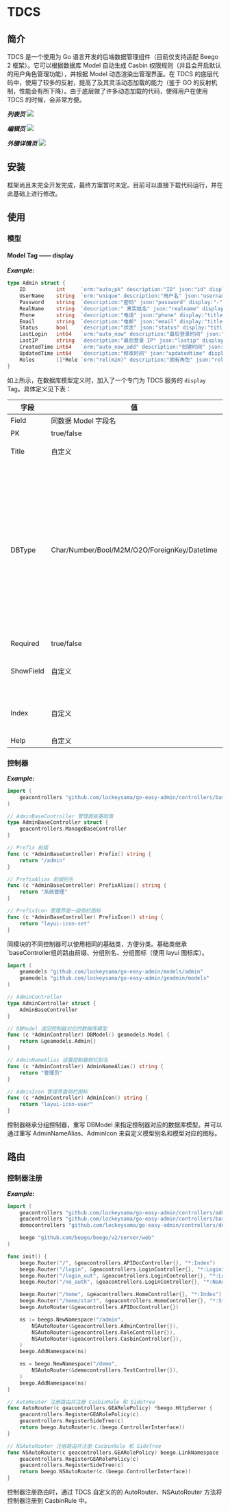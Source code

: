 # TDCS

## 简介

TDCS 是一个使用为 Go 语言开发的后端数据管理组件（目前仅支持适配 Beego 2 框架）。它可以根据数据库 Model 自动生成 Casbin 权限规则（并且会开启默认的用户角色管理功能），并根据 Model 动态渲染出管理界面。在 TDCS 的底层代码中，使用了较多的反射，提高了及其灵活动态加载的能力（鉴于 GO 的反射机制，性能会有所下降）。由于底层做了许多动态加载的代码，使得用户在使用 TDCS 的时候，会非常方便。

***列表页***
![](static/img/list.png)

***编辑页***
![](static/img/edit.png)

***外键详情页***
![](static/img/detail.png)

## 安装

框架尚且未完全开发完成，最终方案暂时未定。目前可以直接下载代码运行，并在此基础上进行修改。

## 使用

### 模型

#### Model Tag —— display

***Example:***

```go
type Admin struct {
	ID          int     `orm:"auto;pk" description:"ID" json:"id" display:"title=ID;dbtype=Number;pk=true"`
	UserName    string  `orm:"unique" description:"用户名" json:"username" display:"title=用户名;dbtype=Char"`
	Password    string  `description:"密码" json:"password" display:"-"`
	RealName    string  `description:" 真实姓名" json:"realname" display:"title=真实姓名;dbtype=Char"`
	Phone       string  `description:"电话" json:"phone" display:"title=电话;dbtype=Char"`
	Email       string  `description:"电邮" json:"email" display:"title=电邮;dbtype=Char"`
	Status      bool    `description:"状态" json:"status" display:"title=状态;dbtype=Bool"`
	LastLogin   int64   `orm:"auto_now" description:"最后登录时间" json:"lastlogin" display:"title=最后登录时间;dbtype=Datetime"`
	LastIP      string  `description:"最后登录 IP" json:"lastip" display:"title=最后登录 IP;dbtype=Char"`
	CreatedTime int64   `orm:"auto_now_add" description:"创建时间" json:"createdtime" display:"title=创建时间;dbtype=Datetime"`
	UpdatedTime int64   `description:"修改时间" json:"updatedtime" display:"title=修改时间;dbtype=Datetime"`
	Roles       []*Role `orm:"rel(m2m)" description:"拥有角色" json:"roles" display:"title=拥有角色;dbtype=M2M;showfield=Name;index=ID"`
}
```

如上所示，在数据库模型定义时，加入了一个专门为 TDCS 服务的 `display` Tag。具体定义见下表：

字段 | 值 | 描述 | 备注
---|---|---|---
Field | 同数据 Model 字段名
PK | true/false | 是否 Model 主键 | 默认 false
Title | 自定义 | 管理后台显示的字段列名
DBType | Char/Number/Bool/M2M/O2O/ForeignKey/Datetime | 数据库字段类型 | 不同类型有其特别的显示方式，默认为：intXXX 对应 Number（可设置为 Datetime）；string 对应 Char；bool 对应 Bool；切片对应 M2M；struct 对应 ForeignKey（可设置为 O2O）
Required | true/false | 表单是否必须输入内容
ShowField | 自定义 | 字段为 M2M/O2O/ForeignKey 的情况下，在管理后台展示的字段
Index | 自定义 | 字段为 M2M/O2O/ForeignKey 的情况下，在管理后台用于索引的字段
Help | 自定义 | 字段帮助信息

### 控制器

***Example:***

```go
import (
	geacontrollers "github.com/lockeysama/go-easy-admin/controllers/base"
)

// AdminBaseController 管理面板基础类
type AdminBaseController struct {
	geacontrollers.ManageBaseController
}

// Prefix 前缀
func (c *AdminBaseController) Prefix() string {
	return "/admin"
}

// PrefixAlias 前缀别名
func (c *AdminBaseController) PrefixAlias() string {
	return "系统管理"
}

// PrefixIcon 管理界面一级侧栏图标
func (c *AdminBaseController) PrefixIcon() string {
	return "layui-icon-set"
}
```

同模块的不同控制器可以使用相同的基础类，方便分类。基础类继承 `baseController组的路由前缀、分组别名、分组图标（使用 layui 图标库）。

```go
import (
	geamodels "github.com/lockeysama/go-easy-admin/models/admin"
	geamodels "github.com/lockeysama/go-easy-admin/geadmin/models"
)

// AdminController
type AdminController struct {
	AdminBaseController
}

// DBModel 返回控制器对应的数据库模型
func (c *AdminController) DBModel() geamodels.Model {
	return &geamodels.Admin{}
}

// AdminNameAlias 设置控制器侧栏别名
func (c *AdminController) AdminNameAlias() string {
	return "管理员"
}

// AdminIcon 管理界面侧栏图标
func (c *AdminController) AdminIcon() string {
	return "layui-icon-user"
}
```

控制器继承分组控制器，重写 DBModel 来指定控制器对应的数据库模型。并可以通过重写 AdminNameAlias、AdminIcon 来自定义模型别名和模型对应的图标。

## 路由

### 控制器注册

***Example:***

```go
import (
	geacontrollers "github.com/lockeysama/go-easy-admin/controllers/admin"
	geacontrollers "github.com/lockeysama/go-easy-admin/controllers/base"
	democontrollers "github.com/lockeysama/go-easy-admin/controllers/demo"

	beego "github.com/beego/beego/v2/server/web"
)

func init() {
	beego.Router("/", &geacontrollers.APIDocController{}, "*:Index")
	beego.Router("/login", &geacontrollers.LoginController{}, "*:LoginIn")
	beego.Router("/login_out", &geacontrollers.LoginController{}, "*:LoginOut")
	beego.Router("/no_auth", &geacontrollers.LoginController{}, "*:NoAuth")

	beego.Router("/home", &geacontrollers.HomeController{}, "*:Index")
	beego.Router("/home/start", &geacontrollers.HomeController{}, "*:Start")
	beego.AutoRouter(&geacontrollers.APIDocController{})

	ns := beego.NewNamespace("/admin",
		NSAutoRouter(&geacontrollers.AdminController{}),
		NSAutoRouter(&geacontrollers.RoleController{}),
		NSAutoRouter(&geacontrollers.CasbinController{}),
	)
	beego.AddNamespace(ns)

	ns = beego.NewNamespace("/demo",
		NSAutoRouter(&democontrollers.TestController{}),
	)
	beego.AddNamespace(ns)
}

// AutoRouter 注册路由并注册 CasbinRule 和 SideTree
func AutoRouter(c geacontrollers.GEARolePolicy) *beego.HttpServer {
	geacontrollers.RegisterGEARolePolicy(c)
	geacontrollers.RegisterSideTree(c)
	return beego.AutoRouter(c.(beego.ControllerInterface))
}

// NSAutoRouter 注册路由并注册 CasbinRule 和 SideTree
func NSAutoRouter(c geacontrollers.GEARolePolicy) beego.LinkNamespace {
	geacontrollers.RegisterGEARolePolicy(c)
	geacontrollers.RegisterSideTree(c)
	return beego.NSAutoRouter(c.(beego.ControllerInterface))
}
```

控制器注册路由时，通过 TDCS 自定义的的 AutoRouter、NSAutoRouter 方法将控制器注册到 CasbinRule 中。
